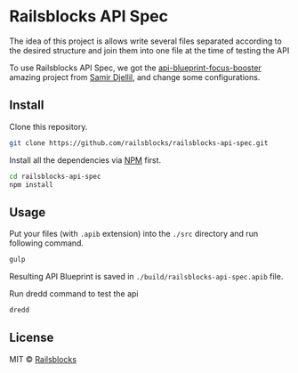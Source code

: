 # Railsblocks API Spec

The idea of this project is allows write several files separated according to the desired structure and join them into one file at the time of testing the API

To use Railsblocks API Spec, we got the [api-blueprint-focus-booster](https://github.com/saamo/api-blueprint-focus-booster) amazing project from [Samir Djellil](https://github.com/saamo), and change some configurations.

## Install

Clone this repository.

```bash
git clone https://github.com/railsblocks/railsblocks-api-spec.git
```

Install all the dependencies via [NPM](https://npmjs.com) first.

```bash
cd railsblocks-api-spec
npm install
```

## Usage

Put your files (with `.apib` extension) into the `./src` directory and run following command.

```bash
gulp
```

Resulting API Blueprint is saved in `./build/railsblocks-api-spec.apib` file.

Run dredd command to test the api

```bash
dredd
```

## License

MIT © [Railsblocks](https://github.com/railsblocks)